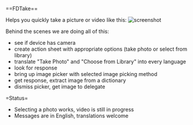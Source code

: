 ==FDTake==

Helps you quickly take a picture or video like this:
<img src="http://i.stack.imgur.com/OajHy.jpg" alt="screenshot" />

Behind the scenes we are doing all of this:

 * see if device has camera
 * create action sheet with appropriate options (take photo or select from library)
 * translate "Take Photo" and "Choose from Library" into every language
 * look for response
 * bring up image picker with selected image picking method
 * get response, extract image from a dictionary
 * dismiss picker, get image to delegate

=Status=

 * Selecting a photo works, video is still in progress
 * Messages are in English, translations welcome

